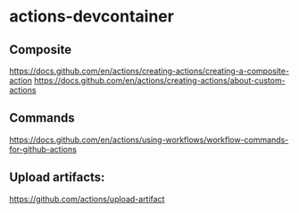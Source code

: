 # actions-devcontainer

## Composite

https://docs.github.com/en/actions/creating-actions/creating-a-composite-action
https://docs.github.com/en/actions/creating-actions/about-custom-actions

## Commands

https://docs.github.com/en/actions/using-workflows/workflow-commands-for-github-actions

## Upload artifacts:

https://github.com/actions/upload-artifact
